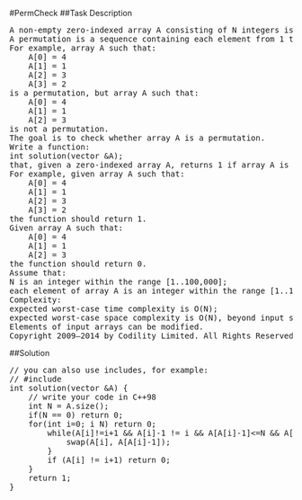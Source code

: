 #PermCheck
##Task Description
<pre>
A non-empty zero-indexed array A consisting of N integers is given.
A permutation is a sequence containing each element from 1 to N once, and only once.
For example, array A such that:
    A[0] = 4
    A[1] = 1
    A[2] = 3
    A[3] = 2
is a permutation, but array A such that:
    A[0] = 4
    A[1] = 1
    A[2] = 3
is not a permutation.
The goal is to check whether array A is a permutation.
Write a function:
int solution(vector<int> &A);
that, given a zero-indexed array A, returns 1 if array A is a permutation and 0 if it is not.
For example, given array A such that:
    A[0] = 4
    A[1] = 1
    A[2] = 3
    A[3] = 2
the function should return 1.
Given array A such that:
    A[0] = 4
    A[1] = 1
    A[2] = 3
the function should return 0.
Assume that:
N is an integer within the range [1..100,000];
each element of array A is an integer within the range [1..1,000,000,000].
Complexity:
expected worst-case time complexity is O(N);
expected worst-case space complexity is O(N), beyond input storage (not counting the storage required for input arguments).
Elements of input arrays can be modified.
Copyright 2009–2014 by Codility Limited. All Rights Reserved. Unauthorized copying, publication or disclosure prohibited.
</pre>

##Solution

<pre>
// you can also use includes, for example:
// #include <algorithm>
int solution(vector<int> &A) {
    // write your code in C++98
    int N = A.size();
    if(N == 0) return 0;
    for(int i=0; i<A.size(); i++){
        if (A[i] > N) return 0;
        while(A[i]!=i+1 && A[i]-1 != i && A[A[i]-1]<=N && A[i]!= A[A[i]-1]){
            swap(A[i], A[A[i]-1]);
        }
        if (A[i] != i+1) return 0;
    }
    return 1;
}
</pre>